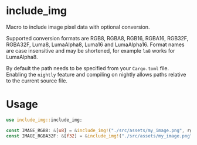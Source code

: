 # include_img
Macro to include image pixel data with optional conversion.

Supported conversion formats are RGB8, RGBA8, RGB16, RGBA16, RGB32F, RGBA32F, Luma8, LumaAlpha8, Luma16 and LumaAlpha16.
Format names are case insensitive and may be shortened, for example `la8` works for LumaAlpha8.

By default the path needs to be specified from your `Cargo.toml` file.
Enabling the `nightly` feature and compiling on nightly allows paths relative to the current source file.

# Usage
```rs
use include_img::include_img;

const IMAGE_RGB8: &[u8] = &include_img!("./src/assets/my_image.png", rgb8);
const IMAGE_RGBA32F: &[f32] = &include_img!("./src/assets/my_image.png", rgba32f);
```
